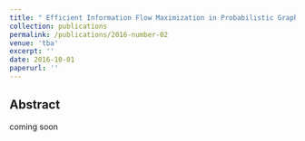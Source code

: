 ```yaml
---
title: " Efficient Information Flow Maximization in Probabilistic Graphs"
collection: publications
permalink: /publications/2016-number-02
venue: 'tba'
excerpt: ''
date: 2016-10-01
paperurl: ''
---
```


## Abstract
coming soon
